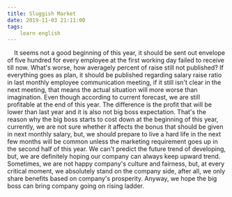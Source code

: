 ```yaml
---
title: Sluggish Market
date: 2019-11-03 21:11:00
tags:
    learn english
---
```

    It seems not a good beginning of this year, it should be sent out envelope of five hundred for every employee at the first working day failed to receive till now. What's worse, how averagely percent of raise still not published? If everything goes as plan, it should be published regarding salary raise ratio in last monthly employee communication meeting, if it still isn't clear in the next meeting, that means the actual situation will more worse than imagination. Even though according to current forecast, we are still profitable at the end of this year. The difference is the profit that will be lower than last year and it is also not big boss expectation. That's the reason why the big boss starts to cost down at the beginning of this year, currently, we are not sure whether it affects the bonus that should be given in next monthly salary, but, we should prepare to live a hard life in the next few months will be common unless the marketing requirement goes up in the second half of this year. We can't predict the future trend of developing, but, we are definitely hoping our company can always keep upward trend.    Sometimes, we are not happy company's culture and fairness, but, at every critical moment, we absolutely stand on the company side, after all, we only share benefits based on company's prosperity. Anyway, we hope the big boss can bring company going on rising ladder.